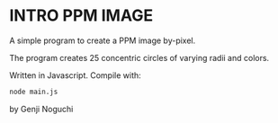 INTRO PPM IMAGE
===============

A simple program to create a PPM image by-pixel.

The program creates 25 concentric circles of varying radii and colors.

Written in Javascript.
Compile with:
```HTML
node main.js
```



by Genji Noguchi
